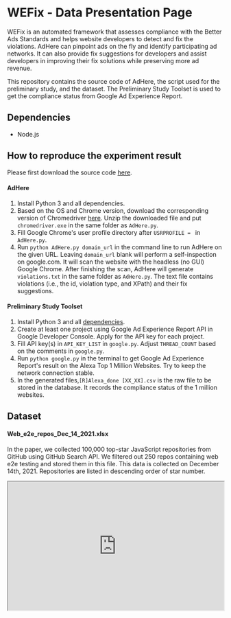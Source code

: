 # WEFix - Data Presentation Page

WEFix is an automated framework that assesses compliance with the Better Ads Standards and
helps website developers to detect and fix the violations.
AdHere can pinpoint ads on the fly and identify participating ad networks. 
It can also provide fix suggestions for developers and 
assist developers in improving their fix solutions while preserving more ad revenue.

This repository contains the source code of AdHere, 
the script used for the preliminary study, and the dataset.
The Preliminary Study Toolset is used to get the compliance status from Google Ad Experience Report.

## Dependencies
- Node.js




## How to reproduce the experiment result 

Please first download 
the source code [here](https://github.com/adhere-tech/adhere-tech.github.io/tree/master/SourceCode).
#### AdHere
1. Install Python 3 and all dependencies.
2. Based on the OS and Chrome version, 
   download the corresponding version of Chromedriver [here](https://chromedriver.chromium.org/). 
   Unzip the downloaded file and put `chromedriver.exe` in the same folder as `AdHere.py`.
3. Fill Google Chrome's user profile directory after `USRPROFILE = ` in `AdHere.py`.
4. Run `python AdHere.py domain_url` in the command line to run AdHere on the given URL. 
   Leaving `domain_url` blank will perform a self-inspection on google.com. 
   It will scan the website with the headless (no GUI) Google Chrome. After finishing the scan, 
   AdHere will generate `violations.txt` in the same folder as `AdHere.py`. 
   The text file contains violations (i.e., the id, violation type, and XPath) and their fix suggestions.
    
#### Preliminary Study Toolset
1. Install Python 3 and all [dependencies](adhere-tech.github.io#dependencies).
2. Create at least one project using Google Ad Experience Report API in Google Developer Console. 
   Apply for the API key for each project.
3. Fill API key(s) in `API_KEY_LIST` in `google.py`. 
   Adjust `THREAD_COUNT` based on the comments in `google.py`.
4. Run `python google.py` in the terminal to get Google Ad Experience Report's result on the Alexa Top 1 Million Websites. 
   Try to keep the network connection stable.
5. In the generated files,`[R]Alexa_done [XX_XX].csv` is the raw file to be stored in the database. 
   It records the compliance status of the 1 million websites.


## Dataset

#### Web_e2e_repos_Dec_14_2021.xlsx
In the paper, we collected 100,000 top-star JavaScript repositories from GitHub using GitHub Search API. We filtered out 250 repos containing web e2e testing and stored them in this file. This data is collected on December 14th, 2021. Repositories are listed in descending order of star number.
<iframe src="https://docs.google.com/spreadsheets/d/e/2PACX-1vS5ZE44hEsM4pQxB8k8Nm6Iz66EsIzes4ZtYjJfNuWKqW32Ku_c_Lk4JY7K0x9nWXK2dpeZqFWtPOCa/pubhtml?gid=0&amp;single=true&amp;widget=true&amp;headers=false" loading allowfullscreen width="100%" height="300"></iframe>
